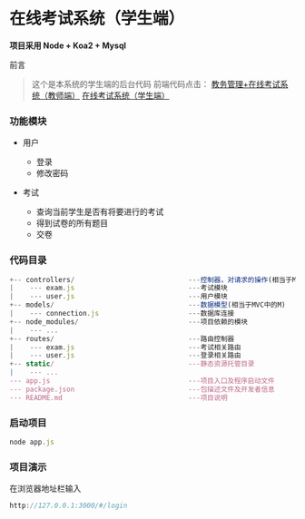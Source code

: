 # 在线考试系统（学生端）

**项目采用 Node + Koa2 + Mysql**

前言
> 这个是本系统的学生端的后台代码
  前端代码点击：
  [教务管理+在线考试系统（教师端）](https://github.com/remmlqw/exam-teacher)
  [在线考试系统（学生端）](https://github.com/remmlqw/exam-student)

### 功能模块
- 用户
    - 登录
    - 修改密码

- 考试
    - 查询当前学生是否有将要进行的考试
    - 得到试卷的所有题目
    - 交卷

### 代码目录
```js
+-- controllers/                            ---控制器，对请求的操作(相当于MVC中的C)
|    --- exam.js                            ---考试模块
|    --- user.js                            ---用户模块
+-- models/                                 ---数据模型(相当于MVC中的M)
|    --- connection.js                      ---数据库连接  
+-- node_modules/                           ---项目依赖的模块
|    --- ...
+-- routes/                                 ---路由控制器
|    --- exam.js                            ---考试相关路由
|    --- user.js                            ---登录相关路由
+-- static/                                 ---静态资源托管目录
|    --- ...
--- app.js                                  ---项目入口及程序启动文件
--- package.json                            ---包描述文件及开发者信息
--- README.md                               ---项目说明                              
```

### 启动项目

``` js
node app.js
```

### 项目演示

在浏览器地址栏输入
``` js
http://127.0.0.1:3000/#/login
```
